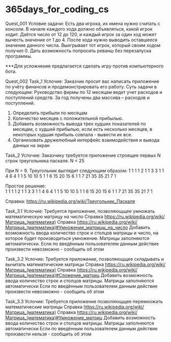 # 365days_for_coding_cs

Quest_001
Условие задачи:
Есть два игрока, их имена нужно считать с консоли.
В начале каждого хода должно объявляться, какой игрок ходит.
Даётся число от 12 до 120, и каждый игрок за один ход может вычесть значение от 1 до 4.
После хода нужно выводить оставшееся значение данного числа.
Выигрывает тот игрок, который своим ходом получил 0.
Дать возможность попросить реванш без перезапуска программы.

***Для усложнения предлагается сделать игру против компьютерного бота.

Quest_002
Task_1
Услочие: 
Заказчик просит вас написать приложение по учёту финансов и продемонстрировать его работу.
Суть задачи в следующем: 
Руководство фирмы по 12 месяцам ведет учет расходов и поступлений средств. За год получены два массива – расходов и поступлений. 
1) Определить прибыли по месяцам
2) Количество месяцев с положительной прибылью.
3) Добавить возможность вывода трех худших показателей по месяцам, с худшей прибылью, если есть несколько месяцев, в некоторых худшая прибыль совпала - вывести их все.
4) Организовать дружелюбный интерфейс взаимодействия и вывода данных на экран
            
Task_2
Услочие: 
Заказчику требуется приложение строящее первых N строк треугольника паскаля. N < 25
 
 При N = 9. Треугольник выглядит следующим образом:
                                 1
                             1       1
                         1       2       1
                     1       3       3       1
                 1       4       6       4       1
             1       5      10      10       5       1
         1       6      15      20      15       6       1
     1       7      21      35      35       21      7       1


Простое решение:                                                             
1
1       1
1       2       1
1       3       3       1
1       4       6       4       1
1       5      10      10       5       1
1       6      15      20      15       6       1
1       7      21      35      35       21      7       1

Справка: https://ru.wikipedia.org/wiki/Треугольник_Паскаля

Task_3.1
Услочие: 
Требуется приложение, позволяющщее умножать математическую матрицу на число
Справка https://ru.wikipedia.org/wiki/Матрица_(математика)
Справка https://ru.wikipedia.org/wiki/Матрица_(математика)#Умножение_матрицы_на_число
Добавить возможность ввода количество строк и столцов матрицы и число,
на которое будет производиться умножение.
Матрицы заполняются автоматически. 
Если по введённым пользователем данным действие произвести невозможно - сообщить об этом

            
Task_3.2
Услочие: 
Требуется приложение, позволяющщее складывать и вычитать математические матрицы
Справка https://ru.wikipedia.org/wiki/Матрица_(математика)
Справка https://ru.wikipedia.org/wiki/Матрица_(математика)#Сложение_матриц
Добавить возможность ввода количество строк и столцов матрицы.
Матрицы заполняются автоматически
Если по введённым пользователем данным действие произвести невозможно - сообщить об этом

Task_3.3
Услочие: 
Требуется приложение позволяющщее перемножать математические матрицы
Справка https://ru.wikipedia.org/wiki/Матрица_(математика)
Справка https://ru.wikipedia.org/wiki/Матрица_(математика)#Умножение_матриц
Добавить возможность ввода количество строк и столцов матрицы.
Матрицы заполняются автоматически
Если по введённым пользователем данным действие произвести нельзя - сообщить об этом
